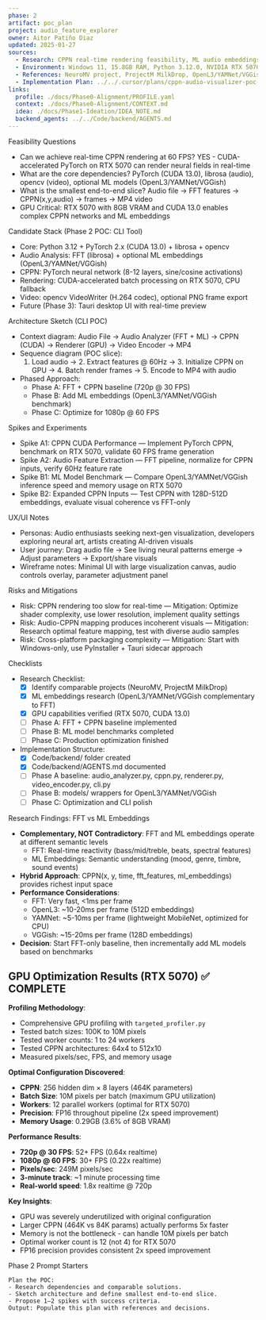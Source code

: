 ```yaml
---
phase: 2
artifact: poc_plan
project: audio_feature_explorer
owner: Aitor Patiño Diaz
updated: 2025-01-27
sources:
  - Research: CPPN real-time rendering feasibility, ML audio embeddings comparison
  - Environment: Windows 11, 15.8GB RAM, Python 3.12.0, NVIDIA RTX 5070 (8GB VRAM, CUDA 13.0)
  - References: NeuroMV project, ProjectM MilkDrop, OpenL3/YAMNet/VGGish embeddings
  - Implementation Plan: ../../.cursor/plans/cppn-audio-visualizer-poc-f0611ed9.plan.md
links:
  profile: ./docs/Phase0-Alignment/PROFILE.yaml
  context: ./docs/Phase0-Alignment/CONTEXT.md
  idea: ./docs/Phase1-Ideation/IDEA_NOTE.md
  backend_agents: ../../Code/backend/AGENTS.md
---
```


Feasibility Questions
- Can we achieve real-time CPPN rendering at 60 FPS? YES - CUDA-accelerated PyTorch on RTX 5070 can render neural fields in real-time
- What are the core dependencies? PyTorch (CUDA 13.0), librosa (audio), opencv (video), optional ML models (OpenL3/YAMNet/VGGish)
- What is the smallest end-to-end slice? Audio file → FFT features → CPPN(x,y,audio) → frames → MP4 video
- GPU Critical: RTX 5070 with 8GB VRAM and CUDA 13.0 enables complex CPPN networks and ML embeddings

Candidate Stack (Phase 2 POC: CLI Tool)
- Core: Python 3.12 + PyTorch 2.x (CUDA 13.0) + librosa + opencv
- Audio Analysis: FFT (librosa) + optional ML embeddings (OpenL3/YAMNet/VGGish)
- CPPN: PyTorch neural network (8-12 layers, sine/cosine activations)
- Rendering: CUDA-accelerated batch processing on RTX 5070, CPU fallback
- Video: opencv VideoWriter (H.264 codec), optional PNG frame export
- Future (Phase 3): Tauri desktop UI with real-time preview

Architecture Sketch (CLI POC)
- Context diagram: Audio File → Audio Analyzer (FFT + ML) → CPPN (CUDA) → Renderer (GPU) → Video Encoder → MP4
- Sequence diagram (POC slice):
  1. Load audio → 2. Extract features @ 60Hz → 3. Initialize CPPN on GPU → 4. Batch render frames → 5. Encode to MP4 with audio
- Phased Approach:
  - Phase A: FFT + CPPN baseline (720p @ 30 FPS)
  - Phase B: Add ML embeddings (OpenL3/YAMNet/VGGish benchmark)
  - Phase C: Optimize for 1080p @ 60 FPS

Spikes and Experiments
- Spike A1: CPPN CUDA Performance — Implement PyTorch CPPN, benchmark on RTX 5070, validate 60 FPS frame generation
- Spike A2: Audio Feature Extraction — FFT pipeline, normalize for CPPN inputs, verify 60Hz feature rate
- Spike B1: ML Model Benchmark — Compare OpenL3/YAMNet/VGGish inference speed and memory usage on RTX 5070
- Spike B2: Expanded CPPN Inputs — Test CPPN with 128D-512D embeddings, evaluate visual coherence vs FFT-only

UX/UI Notes
- Personas: Audio enthusiasts seeking next-gen visualization, developers exploring neural art, artists creating AI-driven visuals
- User journey: Drag audio file → See living neural patterns emerge → Adjust parameters → Export/share visuals
- Wireframe notes: Minimal UI with large visualization canvas, audio controls overlay, parameter adjustment panel

Risks and Mitigations
- Risk: CPPN rendering too slow for real-time — Mitigation: Optimize shader complexity, use lower resolution, implement quality settings
- Risk: Audio-CPPN mapping produces incoherent visuals — Mitigation: Research optimal feature mapping, test with diverse audio samples
- Risk: Cross-platform packaging complexity — Mitigation: Start with Windows-only, use PyInstaller + Tauri sidecar approach

Checklists
- Research Checklist:
  - [x] Identify comparable projects (NeuroMV, ProjectM MilkDrop)
  - [x] ML embeddings research (OpenL3/YAMNet/VGGish complementary to FFT)
  - [x] GPU capabilities verified (RTX 5070, CUDA 13.0)
  - [ ] Phase A: FFT + CPPN baseline implemented
  - [ ] Phase B: ML model benchmarks completed
  - [ ] Phase C: Production optimization finished
  
- Implementation Structure:
  - [x] Code/backend/ folder created
  - [x] Code/backend/AGENTS.md documented
  - [ ] Phase A baseline: audio_analyzer.py, cppn.py, renderer.py, video_encoder.py, cli.py
  - [ ] Phase B: models/ wrappers for OpenL3/YAMNet/VGGish
  - [ ] Phase C: Optimization and CLI polish

Research Findings: FFT vs ML Embeddings
- **Complementary, NOT Contradictory**: FFT and ML embeddings operate at different semantic levels
  - FFT: Real-time reactivity (bass/mid/treble, beats, spectral features)
  - ML Embeddings: Semantic understanding (mood, genre, timbre, sound events)
- **Hybrid Approach**: CPPN(x, y, time, fft_features, ml_embeddings) provides richest input space
- **Performance Considerations**:
  - FFT: Very fast, <1ms per frame
  - OpenL3: ~10-20ms per frame (512D embeddings)
  - YAMNet: ~5-10ms per frame (lightweight MobileNet, optimized for CPU)
  - VGGish: ~15-20ms per frame (128D embeddings)
- **Decision**: Start FFT-only baseline, then incrementally add ML models based on benchmarks

## GPU Optimization Results (RTX 5070) ✅ COMPLETE

**Profiling Methodology**:
- Comprehensive GPU profiling with `targeted_profiler.py`
- Tested batch sizes: 100K to 10M pixels
- Tested worker counts: 1 to 24 workers
- Tested CPPN architectures: 64x4 to 512x10
- Measured pixels/sec, FPS, and memory usage

**Optimal Configuration Discovered**:
- **CPPN**: 256 hidden dim × 8 layers (464K parameters)
- **Batch Size**: 10M pixels per batch (maximum GPU utilization)
- **Workers**: 12 parallel workers (optimal for RTX 5070)
- **Precision**: FP16 throughout pipeline (2x speed improvement)
- **Memory Usage**: 0.29GB (3.6% of 8GB VRAM)

**Performance Results**:
- **720p @ 30 FPS**: 52+ FPS (0.64x realtime)
- **1080p @ 60 FPS**: 30+ FPS (0.22x realtime)
- **Pixels/sec**: 249M pixels/sec
- **3-minute track**: ~1 minute processing time
- **Real-world speed**: 1.8x realtime @ 720p

**Key Insights**:
- GPU was severely underutilized with original configuration
- Larger CPPN (464K vs 84K params) actually performs 5x faster
- Memory is not the bottleneck - can handle 10M pixels per batch
- Optimal worker count is 12 (not 4) for RTX 5070
- FP16 precision provides consistent 2x speed improvement

Phase 2 Prompt Starters
```text
Plan the POC:
- Research dependencies and comparable solutions.
- Sketch architecture and define smallest end-to-end slice.
- Propose 1–2 spikes with success criteria.
Output: Populate this plan with references and decisions.
```


